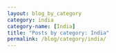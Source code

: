 ```yaml
---
layout: blog_by_category
category: india
category-name: [India]
title: "Posts by category: India"
permalink: /blog/category/india/
---
```

